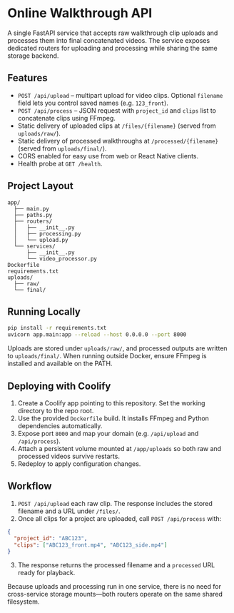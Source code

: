 # Online Walkthrough API

A single FastAPI service that accepts raw walkthrough clip uploads and processes them into final concatenated videos. The service exposes dedicated routers for uploading and processing while sharing the same storage backend.

## Features

- `POST /api/upload` – multipart upload for video clips. Optional `filename` field lets you control saved names (e.g. `123_front`).
- `POST /api/process` – JSON request with `project_id` and `clips` list to concatenate clips using FFmpeg.
- Static delivery of uploaded clips at `/files/{filename}` (served from `uploads/raw/`).
- Static delivery of processed walkthroughs at `/processed/{filename}` (served from `uploads/final/`).
- CORS enabled for easy use from web or React Native clients.
- Health probe at `GET /health`.

## Project Layout

```
app/
  ├── main.py
  ├── paths.py
  ├── routers/
  │   ├── __init__.py
  │   ├── processing.py
  │   └── upload.py
  └── services/
      ├── __init__.py
      └── video_processor.py
Dockerfile
requirements.txt
uploads/
  ├── raw/
  └── final/
```

## Running Locally

```bash
pip install -r requirements.txt
uvicorn app.main:app --reload --host 0.0.0.0 --port 8000
```

Uploads are stored under `uploads/raw/`, and processed outputs are written to `uploads/final/`. When running outside Docker, ensure FFmpeg is installed and available on the PATH.

## Deploying with Coolify

1. Create a Coolify app pointing to this repository. Set the working directory to the repo root.
2. Use the provided `Dockerfile` build. It installs FFmpeg and Python dependencies automatically.
3. Expose port `8000` and map your domain (e.g. `/api/upload` and `/api/process`).
4. Attach a persistent volume mounted at `/app/uploads` so both raw and processed videos survive restarts.
5. Redeploy to apply configuration changes.

## Workflow

1. `POST /api/upload` each raw clip. The response includes the stored filename and a URL under `/files/`.
2. Once all clips for a project are uploaded, call `POST /api/process` with:

```json
{
  "project_id": "ABC123",
  "clips": ["ABC123_front.mp4", "ABC123_side.mp4"]
}
```

3. The response returns the processed filename and a `processed` URL ready for playback.

Because uploads and processing run in one service, there is no need for cross-service storage mounts—both routers operate on the same shared filesystem.
